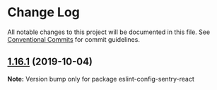 # Change Log

All notable changes to this project will be documented in this file.
See [Conventional Commits](https://conventionalcommits.org) for commit guidelines.


## [1.16.1](https://github.com/getsentry/eslint-config-sentry/compare/v1.16.0...v1.16.1) (2019-10-04)

**Note:** Version bump only for package eslint-config-sentry-react
